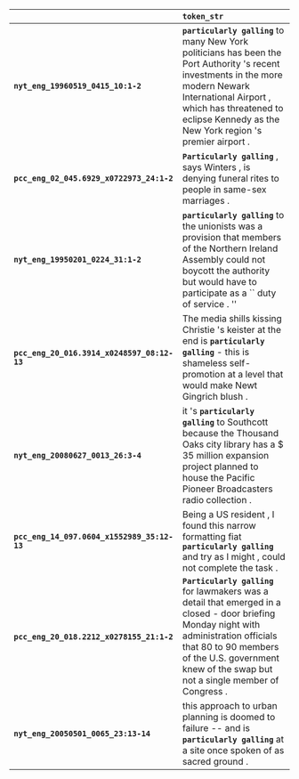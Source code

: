 |                                             | `token_str`                                                                                                                                                                                                                                       |
|:--------------------------------------------|:--------------------------------------------------------------------------------------------------------------------------------------------------------------------------------------------------------------------------------------------------|
| **`nyt_eng_19960519_0415_10:1-2`**          | __``particularly galling``__ to many New York politicians has been the Port Authority 's recent investments in the more modern Newark International Airport , which has threatened to eclipse Kennedy as the New York region 's premier airport . |
| **`pcc_eng_02_045.6929_x0722973_24:1-2`**   | __``Particularly galling``__ , says Winters , is denying funeral rites to people in same-sex marriages .                                                                                                                                          |
| **`nyt_eng_19950201_0224_31:1-2`**          | __``particularly galling``__ to the unionists was a provision that members of the Northern Ireland Assembly could not boycott the authority but would have to participate as a `` duty of service . ''                                            |
| **`pcc_eng_20_016.3914_x0248597_08:12-13`** | The media shills kissing Christie 's keister at the end is __``particularly galling``__ - this is shameless self-promotion at a level that would make Newt Gingrich blush .                                                                       |
| **`nyt_eng_20080627_0013_26:3-4`**          | it 's __``particularly galling``__ to Southcott because the Thousand Oaks city library has a $ 35 million expansion project planned to house the Pacific Pioneer Broadcasters radio collection .                                                  |
| **`pcc_eng_14_097.0604_x1552989_35:12-13`** | Being a US resident , I found this narrow formatting fiat __``particularly galling``__ and try as I might , could not complete the task .                                                                                                         |
| **`pcc_eng_20_018.2212_x0278155_21:1-2`**   | __``Particularly galling``__ for lawmakers was a detail that emerged in a closed - door briefing Monday night with administration officials that 80 to 90 members of the U.S. government knew of the swap but not a single member of Congress .   |
| **`nyt_eng_20050501_0065_23:13-14`**        | this approach to urban planning is doomed to failure -- and is __``particularly galling``__ at a site once spoken of as sacred ground .                                                                                                           |